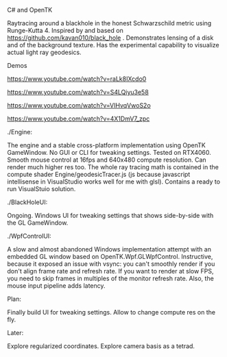 C# and OpenTK

Raytracing around a blackhole in the honest Schwarzschild metric using Runge-Kutta 4.
Inspired by and based on https://github.com/kavan010/black_hole .
Demonstrates lensing of a disk and of the background texture.
Has the experimental capability to visualize actual light ray geodesics.

Demos

https://www.youtube.com/watch?v=raLk8IXcdo0

https://www.youtube.com/watch?v=S4LQiyu3e58

https://www.youtube.com/watch?v=VIHvqVwoS2o

https://www.youtube.com/watch?v=4X1DmV7_zpc


./Engine:

The engine and a stable cross-platform implementation using OpenTK GameWindow. No GUI or CLI for tweaking settings.
Tested on RTX4060. Smooth mouse control at 16fps and 640x480 compute resolution. Can render much higher res too.
The whole ray tracing math is contained in the compute shader Engine/geodesicTracer.js (js because javascript intellisense in VisualStudio works well for me with glsl).
Contains a ready to run VisualStuio solution.

./BlackHoleUI:

Ongoing. Windows UI for tweaking settings that shows side-by-side with the GL GameWindow. 


./WpfControlUI:

A slow and almost abandoned Windows implementation attempt with an embedded GL window based on OpenTK.Wpf.GLWpfControl.
Instructive, because it exposed an issue with vsync: you can't smoothly render if you don't align frame rate and refresh rate.
If you want to render at slow FPS, you need to skip frames in multiples of the monitor refresh rate.
Also, the mouse input pipeline adds latency.


Plan:

Finally build UI for tweaking settings.
Allow to change compute res on the fly.



Later:

Explore regularized coordinates.
Explore camera basis as a tetrad.

